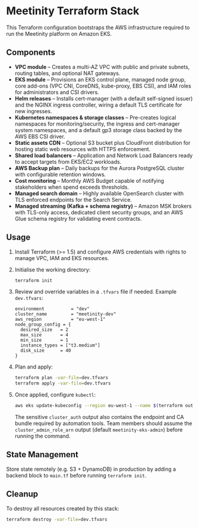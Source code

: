 # Meetinity Terraform Stack

This Terraform configuration bootstraps the AWS infrastructure required to run the Meetinity platform on Amazon EKS.

## Components

- **VPC module** – Creates a multi-AZ VPC with public and private subnets, routing tables, and optional NAT gateways.
- **EKS module** – Provisions an EKS control plane, managed node group, core add-ons (VPC CNI, CoreDNS, kube-proxy, EBS CSI), and IAM roles for administrators and CSI drivers.
- **Helm releases** – Installs cert-manager (with a default self-signed issuer) and the NGINX ingress controller, wiring a default TLS certificate for new ingresses.
- **Kubernetes namespaces & storage classes** – Pre-creates logical namespaces for monitoring/security, the ingress and cert-manager system namespaces, and a default gp3 storage class backed by the AWS EBS CSI driver.
- **Static assets CDN** – Optional S3 bucket plus CloudFront distribution for hosting static web resources with HTTPS enforcement.
- **Shared load balancers** – Application and Network Load Balancers ready to accept targets from EKS/EC2 workloads.
- **AWS Backup plan** – Daily backups for the Aurora PostgreSQL cluster with configurable retention windows.
- **Cost monitoring** – Monthly AWS Budget capable of notifying stakeholders when spend exceeds thresholds.
- **Managed search domain** – Highly available OpenSearch cluster with TLS enforced endpoints for the Search Service.
- **Managed streaming (Kafka + schema registry)** – Amazon MSK brokers with TLS-only access, dedicated client security groups, and an AWS Glue schema registry for validating event contracts.

## Usage

1. Install Terraform (>= 1.5) and configure AWS credentials with rights to manage VPC, IAM and EKS resources.
2. Initialise the working directory:

   ```bash
   terraform init
   ```

3. Review and override variables in a `.tfvars` file if needed. Example `dev.tfvars`:

   ```hcl
   environment          = "dev"
   cluster_name         = "meetinity-dev"
   aws_region           = "eu-west-1"
   node_group_config = {
     desired_size   = 2
     max_size       = 4
     min_size       = 1
     instance_types = ["t3.medium"]
     disk_size      = 40
   }
   ```

4. Plan and apply:

   ```bash
   terraform plan -var-file=dev.tfvars
   terraform apply -var-file=dev.tfvars
   ```

5. Once applied, configure `kubectl`:

   ```bash
   aws eks update-kubeconfig --region eu-west-1 --name $(terraform output -raw cluster_name)
   ```

   The sensitive `cluster_auth` output also contains the endpoint and CA bundle required by automation tools. Team members should assume the `cluster_admin_role_arn` output (default `meetinity-eks-admin`) before running the command.

## State Management

Store state remotely (e.g. S3 + DynamoDB) in production by adding a backend block to `main.tf` before running `terraform init`.

## Cleanup

To destroy all resources created by this stack:

```bash
terraform destroy -var-file=dev.tfvars
```
